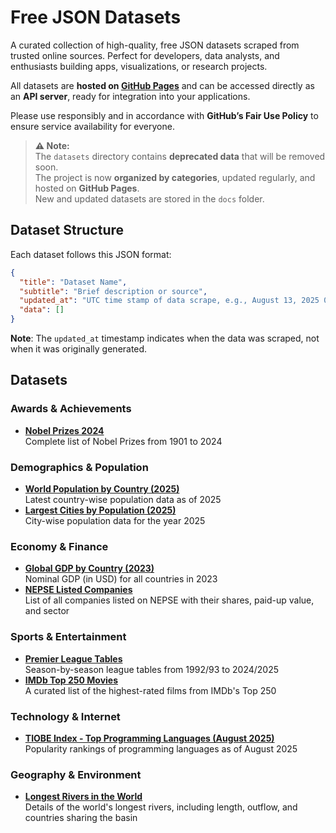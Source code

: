 # Free JSON Datasets

A curated collection of high-quality, free JSON datasets scraped from trusted online sources. Perfect for developers,
data analysts, and enthusiasts building apps, visualizations, or research projects.

All datasets are **hosted on [GitHub Pages](https://sharmadhiraj.github.io/free-json-datasets/)** and can be accessed
directly as an **API server**, ready for integration into your applications.

Please use responsibly and in accordance with **GitHub’s Fair Use Policy** to ensure service availability for everyone.

> **⚠️ Note:**  
> The `datasets` directory contains **deprecated data** that will be removed soon.  
> The project is now **organized by categories**, updated regularly, and hosted on **GitHub Pages**.  
> New and updated datasets are stored in the `docs` folder.

## Dataset Structure

Each dataset follows this JSON format:

```json
{
  "title": "Dataset Name",
  "subtitle": "Brief description or source",
  "updated_at": "UTC time stamp of data scrape, e.g., August 13, 2025 01:29 PM UTC",
  "data": []
}
```

**Note**: The `updated_at` timestamp indicates when the data was scraped, not when it was originally generated.

## Datasets

### Awards & Achievements

- [**Nobel Prizes 2024**](https://github.com/sharmadhiraj/free-json-datasets/blob/master/docs/awards-achievements/nobel-prizes.json)  
  Complete list of Nobel Prizes from 1901 to 2024

### Demographics & Population

- [**World Population by Country (2025)**](https://github.com/sharmadhiraj/free-json-datasets/blob/master/docs/demographics-population/world_population_by_country.json)  
  Latest country-wise population data as of 2025
- [**Largest Cities by Population (2025)**](https://github.com/sharmadhiraj/free-json-datasets/blob/master/docs/demographics-population/largest_cities_by_population.json)  
  City-wise population data for the year 2025

### Economy & Finance

- [**Global GDP by Country (2023)**](https://github.com/sharmadhiraj/free-json-datasets/blob/master/docs/economy-finance/gdp_by_country.json)  
  Nominal GDP (in USD) for all countries in 2023
- [**NEPSE Listed Companies**](https://github.com/sharmadhiraj/free-json-datasets/blob/master/docs/economy-finance/nepse-listed-companies.json)  
  List of all companies listed on NEPSE with their shares, paid-up value, and sector

### Sports & Entertainment

- [**Premier League Tables**](https://github.com/sharmadhiraj/free-json-datasets/blob/master/docs/sports-entertainment/premier-league-table-all-seasons.json)  
  Season-by-season league tables from 1992/93 to 2024/2025
- [**IMDb Top 250 Movies**](https://github.com/sharmadhiraj/free-json-datasets/blob/master/docs/sports-entertainment/imdb-top-movies.json)  
  A curated list of the highest-rated films from IMDb's Top 250

### Technology & Internet

- [**TIOBE Index - Top Programming Languages (August 2025)**](https://github.com/sharmadhiraj/free-json-datasets/blob/master/docs/technology-internet/popular_programming_languages.json)  
  Popularity rankings of programming languages as of August 2025

### Geography & Environment

- [**Longest Rivers in the World**](https://github.com/sharmadhiraj/free-json-datasets/blob/master/docs/geography-environment/longest-rivers.json)  
  Details of the world's longest rivers, including length, outflow, and countries sharing the basin

